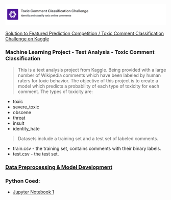 ![Kaggle Challenge](https://github.com/gleamingMushroom/Text-Analysis-Toxic-Comment-Classification/blob/master/Kaggle%20Image.png)

[Solution to Featured Prediction Competition / Toxic Comment Classification Challenge on Kaggle](https://www.kaggle.com/c/jigsaw-toxic-comment-classification-challenge)

### Machine Learning Project - Text Analysis - Toxic Comment Classification

> This is a text analysis project from Kaggle.
> Being provided with a large number of Wikipedia comments which have been labeled by human raters for toxic behavior. The objective of this project is to create a model which predicts a probability of each type of toxicity for each comment. The types of toxicity are:

* toxic
* severe_toxic
* obscene
* threat
* insult
* identity_hate

> Datasets include a training set and a test set of labeled comments.   

* train.csv - the training set, contains comments with their binary labels.
* test.csv - the test set. 

### [Data Preprocessing & Model Development](https://github.com/gleamingMushroom/Text-Analysis-Toxic-Comment-Classification/blob/master/toxic%20comment%20classification%20presentation%20slides.pdf)  

### Python Coed: 
* [Jupyter Notebook 1](https://github.com/gleamingMushroom/Text-Analysis-Toxic-Comment-Classification/blob/master/Code%20Python.ipynb)
